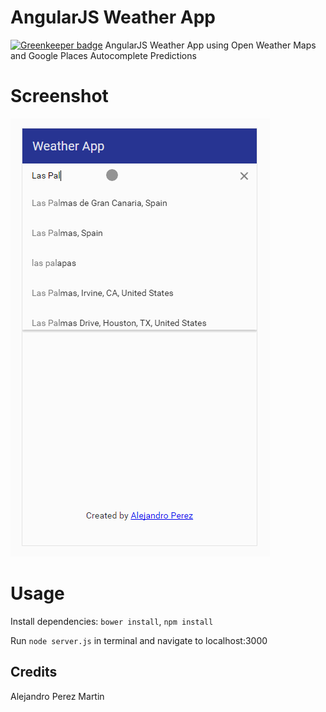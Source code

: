 # AngularJS Weather App

[![Greenkeeper badge](https://badges.greenkeeper.io/AlejandroPerezMartin/weather-app-angularjs.svg)](https://greenkeeper.io/)
AngularJS Weather App using Open Weather Maps and Google Places Autocomplete Predictions

# Screenshot
![Screenshot](screenshot.gif)

# Usage
Install dependencies: `bower install`, `npm install`

Run `node server.js` in terminal and navigate to localhost:3000

## Credits
Alejandro Perez Martin
